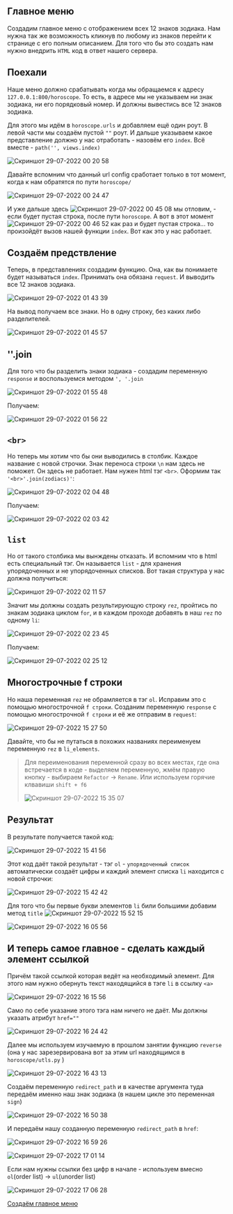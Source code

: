 ## Главное меню
Создадим главное меню с отображением всех 12 знаков зодиака. Нам нужна так же возможность кликнув по любому из знаков перейти к странице с его полным описанием.
Для того что бы это создать нам нужно внедрить `HTML` код в ответ нашего сервера. 

## Поехали
Наше меню должно срабатывать когда мы обращаемся к  адресу `127.0.0.1:800/horoscope`. То есть, в адресе мы не указываем ни знак зодиака, ни его порядковый номер.
И должны вывестись все 12 знаков зодиака.

Для этого мы идём в `horoscope.urls` и добавляем ещё один роут. В левой части мы создаём пустой `""` роут. И дальше указываем какое представление должно у нас отработать - назовём его `index`. Всё вместе - `path('', views.index)`

![Скриншот 29-07-2022 00 20 58](https://user-images.githubusercontent.com/84935915/181639714-1a4f2ed5-1b57-4808-8712-4c78d4e422ed.png)

Давайте вспомним что данный url config сработает только в тот момент, когда к нам обратятся по пути `horoscope/`

![Скриншот 29-07-2022 00 24 47](https://user-images.githubusercontent.com/84935915/181640265-b01a459c-262c-4725-9c3b-ce30c9fbcfe8.png)

И уже дальше здесь ![Скриншот 29-07-2022 00 45 08](https://user-images.githubusercontent.com/84935915/181642948-d12284d5-4000-4250-9151-1e48c8c668b7.png)
мы отловим, - если будет пустая строка, после пути `horoscope`. А вот в этот момент ![Скриншот 29-07-2022 00 46 52](https://user-images.githubusercontent.com/84935915/181643153-1163a926-5bcc-4315-869b-463b6cf269da.png) как раз и будет пустая строка... то произойдёт вызов нашей функции `index`.
Вот как это у нас работает.

## Создаём предствление

Теперь, в представлениях создадим функцию. Она, как вы понимаете будет называться `index`. Принимать она обязана `request`. И выводить все 12 знаков зодиака.

![Скриншот 29-07-2022 01 43 39](https://user-images.githubusercontent.com/84935915/181649482-694e0a19-4c02-4a3c-8c8a-06194c7162b3.png)

На вывод получаем все знаки. Но в одну строку, без каких либо разделителей.

![Скриншот 29-07-2022 01 45 57](https://user-images.githubusercontent.com/84935915/181649758-edf20400-48d3-4b68-a37a-937ea66aca89.png)

## ''.join

Для того что бы разделить знаки зодиака - создадим переменную `response` и воспользуемся методом `', '.join`

![Скриншот 29-07-2022 01 55 48](https://user-images.githubusercontent.com/84935915/181650672-df8cabf7-1655-4345-858d-61accc51b33b.png)

Получаем:

![Скриншот 29-07-2022 01 56 22](https://user-images.githubusercontent.com/84935915/181650784-5162e127-aaf5-406a-9e42-0b4469733e79.png)

## `<br>`

Но теперь мы хотим что бы они выводились в столбик. Каждое название с новой строчки. Знак переноса строки `\n` нам здесь не поможет.
Он здесь не работает. Нам нужен html тэг `<br>`. Оформим так `'<br>'.join(zodiacs)'`:

![Скриншот 29-07-2022 02 04 48](https://user-images.githubusercontent.com/84935915/181651566-61e920ac-003a-4615-ad5b-b006a03f455c.png)


Получаем:

![Скриншот 29-07-2022 02 03 42](https://user-images.githubusercontent.com/84935915/181651484-6a3c4dca-ac99-40cc-9ae9-3a91541754fa.png)

## `list`
Но от такого столбика мы вынждены отказать. И вспомним что в html есть специальный тэг. Он называется `list` - для хранения упорядоченных и не упорядоченных списков.
Вот такая структура у нас должна получиться:

![Скриншот 29-07-2022 02 11 57](https://user-images.githubusercontent.com/84935915/181652268-9a910417-eda2-4073-9e46-53c982d0b742.png)

Значит мы должны создать результирующую строку `rez`, пройтись по знакам зодиака циклом `for`, и в каждом проходе добавять в наш `rez` по одному `li`:

![Скриншот 29-07-2022 02 23 45](https://user-images.githubusercontent.com/84935915/181653326-7af06141-df4e-42f7-ab5b-2fb2deb25969.png)

Получаем:

![Скриншот 29-07-2022 02 25 12](https://user-images.githubusercontent.com/84935915/181653450-38039fed-037f-4a26-9b36-06a80031a653.png)

## Многострочные f строки

Но наша переменная `rez` не обрамляется в тэг `ol`. Исправим это с помощью многострочной `f строки`. Созданим переменную `response` с помощью многострочной `f строки`
и её же отправим в `request`:

![Скриншот 29-07-2022 15 27 50](https://user-images.githubusercontent.com/84935915/181758310-335cccdf-0b47-41c5-8b6b-7c7e26599b11.png)

Давайте, что бы не путаться в похожих названиях переименуем переменную `rez` в `li_elements`.
> Для переименования переменной сразу во всех местах, где она встречается в коде - выделяем переменную, жмём правую кнопку - выбираем `Refactor` -> `Rename`. Или используем горячие клвавиши `shift + f6`
> 
>![Скриншот 29-07-2022 15 35 07](https://user-images.githubusercontent.com/84935915/181760101-13bf9220-5e87-4b25-affd-d3d1687e539c.png)

## Результат
В результате получается такой код:

![Скриншот 29-07-2022 15 41 56](https://user-images.githubusercontent.com/84935915/181762852-aa4e2d0b-4c3c-49d6-8406-7c00bec6be62.png)

Этот код даёт такой результат - тэг `ol` - `упорядоченный список` автоматически создаёт цифры и каждий элемент списка `li` находится с новой строчки:

![Скриншот 29-07-2022 15 42 42](https://user-images.githubusercontent.com/84935915/181762983-a945d76d-898c-48bb-a73c-edbac8e06643.png)

Для того что бы первые букви элементов `li` били большими добавим метод `title` 
![Скриншот 29-07-2022 15 52 15](https://user-images.githubusercontent.com/84935915/181764500-4bc0c116-1a9d-46ea-bdf0-cc2c4a8e7101.png)

![Скриншот 29-07-2022 16 05 56](https://user-images.githubusercontent.com/84935915/181766688-601f2c84-ec7a-4797-986c-f46835d41b4b.png)


## И теперь самое главное - сделать каждый элемент ссылкой

Причём такой ссылкой которая ведёт на необходимый элемент. Для этого нам нужно обернуть текст находящийся в тэге `li` в ссылку `<a>`

![Скриншот 29-07-2022 16 15 56](https://user-images.githubusercontent.com/84935915/181768430-57eaee80-c09b-4829-b260-4c1ad748bf0e.png)

Само по себе указание этого тэга нам ничего не даёт. Мы должны указать атрибут `href=""`

![Скриншот 29-07-2022 16 24 42](https://user-images.githubusercontent.com/84935915/181769948-0c72cb1f-bb60-4cc3-afc7-cdcd0339c64e.png)

Далее мы используем изучаемую в прошлом занятии функцию `reverse` (она у нас зарезервирована вот за этим url находящимся в `horoscope/utls.py` ) 

![Скриншот 29-07-2022 16 43 13](https://user-images.githubusercontent.com/84935915/181773204-9b9c7328-13a5-445b-8163-ee7cceca9a7c.png)

Создаём переменную `redirect_path` и в качестве аргумента туда передаём именно наш знак зодиака  (в нашем цикле это переменная `sign`)
 
![Скриншот 29-07-2022 16 50 38](https://user-images.githubusercontent.com/84935915/181774732-a0b181f6-acbf-4992-9c47-e366c27402ea.png)

И передаём нашу созданную переменную `redirect_path` в `href`:

![Скриншот 29-07-2022 16 59 26](https://user-images.githubusercontent.com/84935915/181776351-355a41ec-08ed-4469-ad7a-c2b5cde21787.png)

![Скриншот 29-07-2022 17 01 14](https://user-images.githubusercontent.com/84935915/181776701-4fd56004-a845-4f05-9a71-e731840ec78e.png)

Если нам нужны ссылки без цифр в начале - используем вмесно `ol`(order list) -> `ul`(unorder list)

![Скриншот 29-07-2022 17 06 28](https://user-images.githubusercontent.com/84935915/181777701-f311d3cd-4d44-4ebd-a588-92eaaf40933d.png)


[Создаём главное меню](https://cloud.mail.ru/public/Jrt5/SjrufgAxX/%5BSW.BAND%5D%202.%20URLs%20и%20VIews/10.%20Создаем%20главное%20меню)
